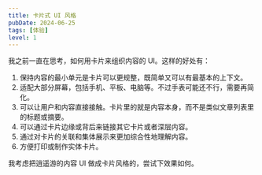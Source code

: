 ```yaml
---
title: 卡片式 UI 风格
pubDate: 2024-06-25
tags: [体验]
level: 1
---
```


我之前一直在思考，如何用卡片来组织内容的 UI。这样的好处有：

1. 保持内容的最小单元是卡片可以更规整，既简单又可以有最基本的上下文。
2. 适配大部分屏幕，包括手机、平板、电脑等。不过手表可能还不行，需要再简化。
3. 可以让用户和内容直接接触。卡片里的就是内容本身，而不是类似文章列表里的标题或摘要。
4. 可以通过卡片边缘或背后来链接其它卡片或者深层内容。
5. 通过对卡片的关联和集体展示来更加综合性地理解内容。
6. 方便打印或制作实体卡片。

我考虑把逍遥游的内容 UI 做成卡片风格的，尝试下效果如何。
